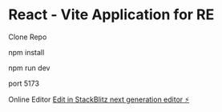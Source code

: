 # React - Vite Application for RE 

Clone Repo

npm install

npm run dev

port 5173

Online Editor
[Edit in StackBlitz next generation editor ⚡️](https://stackblitz.com/~/github.com/csarsnchz/rea)
